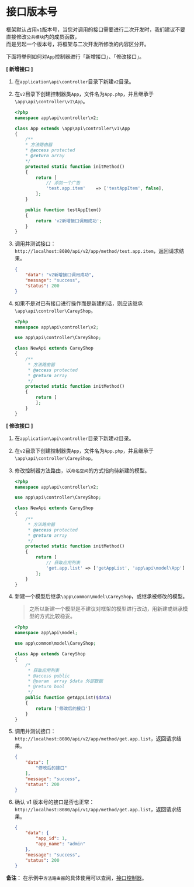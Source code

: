 # 接口版本号

框架默认占用`v1`版本号，当您对调用的接口需要进行二次开发时，我们建议不要直接修改`公共模块`内的成员函数，   
而是另起一个版本号，将框架与二次开发所修改的内容区分开。

下面将举例如何对`App`控制器进行「新增接口」、「修改接口」。

**[ 新增接口 ]**
1. 在`application\api\controller`目录下新建`v2`目录。

2. 在`v2`目录下创建控制器类`App`，文件名为`App.php`，并且继承于`\app\api\controller\v1\App`。
	```php
    <?php
    namespace app\api\controller\v2;

    class App extends \app\api\controller\v1\App
    {
        /**
        * 方法路由器
        * @access protected
        * @return array
        */
        protected static function initMethod()
        {
            return [
                // 添加一个广告
                'test.app.item'    => ['testAppItem', false],
            ];
        }

        public function testAppItem()
        {
            return 'v2新增接口调用成功';
        }
    }
    ```

3. 调用并测试接口：`http://localhost:8080/api/v2/app/method/test.app.item`，返回请求结果。
	```json
    {
        "data": "v2新增接口调用成功",
        "message": "success",
        "status": 200
    }
    ```

4. 如果不是对已有接口进行操作而是新建的话，则应该继承`\app\api\controller\CareyShop`。
	```php
    <?php
    namespace app\api\controller\v2;

    use app\api\controller\CareyShop;

    class NewApi extends CareyShop
    {
        /**
         * 方法路由器
         * @access protected
         * @return array
         */
        protected static function initMethod()
        {
            return [
            ];
        }
    }
    ```

**[ 修改接口 ]**
1. 在`application\api\controller`目录下新建`v2`目录。

2. 在`v2`目录下创建控制器类`App`，文件名为`App.php`，并且继承于`\app\api\controller\CareyShop`。

3. 修改控制器方法路由，以`命名空间`的方式指向待新建的模型。
	```php
    <?php
    namespace app\api\controller\v2;

    use app\api\controller\CareyShop;

    class NewApi extends CareyShop
    {
        /**
         * 方法路由器
         * @access protected
         * @return array
         */
        protected static function initMethod()
        {
            return [
                // 获取应用列表
                'get.app.list' => ['getAppList', 'app\api\model\App']
            ];
        }
    }
    ```

4. 新建一个模型后继承`\app\common\model\CareyShop`，或继承被修改的模型。
    > 之所以新建一个模型是不建议对框架的模型进行改动，用新建或继承模型的方式比较稳妥。
	```php
    <?php
    namespace app\api\model;

    use app\common\model\CareyShop;

    class App extends CareyShop
    {
        /*
         * 获取应用列表
         * @access public
         * @param  array $data 外部数据
         * @return bool
         */
        public function getAppList($data)
        {
            return ['修改后的接口']
        }
    }
    ```

5. 调用并测试接口：`http://localhost:8080/api/v2/app/method/get.app.list`，返回请求结果。
	```json
    {
        "data": [
            "修改后的接口"
        ],
        "message": "success",
        "status": 200
    }
    ```

6. 确认 v1 版本号的接口是否也正常：`http://localhost:8080/api/v1/app/method/get.app.list`，返回请求结果。
	```json
    {
        "data": {
            "app_id": 1,
            "app_name": "admin"
        },
        "message": "success",
        "status": 200
    }
    ```

**备注：**
在示例中`方法路由器`的具体使用可以查阅，[接口控制器](../controller/ "接口控制器")。